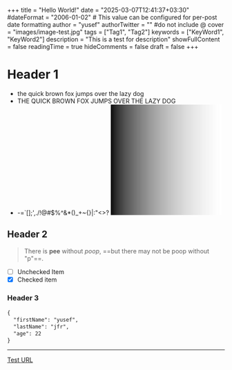 +++
title = "Hello World!"
date = "2025-03-07T12:41:37+03:30"
#dateFormat = "2006-01-02" # This value can be configured for per-post date formatting‍
author = "yusef"
authorTwitter = "" #do not include @
cover = "images/image-test.jpg"
tags = ["Tag1", "Tag2"]
keywords = ["KeyWord1", "KeyWord2"]
description = "This is a test for description"
showFullContent = false
readingTime = true
hideComments = false
draft = false
+++

# Header 1

- the quick brown fox jumps over the lazy dog
- THE QUICK BROWN FOX JUMPS OVER THE LAZY DOG
- -=`[]\;',./!@#$%^&\*()\_+~{}|:"<>?
  ![alt text test](./images/image-test.jpg)

## Header 2

> There is **pee** without _poop_, ==but there may not be poop without "p"==.

- [ ] Unchecked Item
- [x] Checked item

### Header 3

```
{
  "firstName": "yusef",
  "lastName": "jfr",
  "age": 22
}
```

---

[Test URL](https://www.jfryusef.link)
